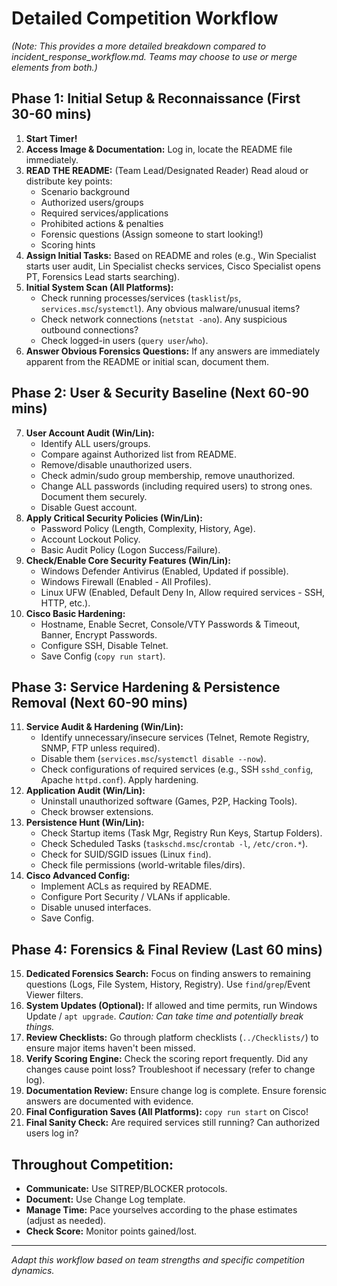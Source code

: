 # Detailed Competition Workflow

*(Note: This provides a more detailed breakdown compared to incident_response_workflow.md. Teams may choose to use or merge elements from both.)*

## Phase 1: Initial Setup & Reconnaissance (First 30-60 mins)

1.  **Start Timer!**
2.  **Access Image & Documentation:** Log in, locate the README file immediately.
3.  **READ THE README:** (Team Lead/Designated Reader) Read aloud or distribute key points:
    *   Scenario background
    *   Authorized users/groups
    *   Required services/applications
    *   Prohibited actions & penalties
    *   Forensic questions (Assign someone to start looking!)
    *   Scoring hints
4.  **Assign Initial Tasks:** Based on README and roles (e.g., Win Specialist starts user audit, Lin Specialist checks services, Cisco Specialist opens PT, Forensics Lead starts searching).
5.  **Initial System Scan (All Platforms):**
    *   Check running processes/services (`tasklist`/`ps`, `services.msc`/`systemctl`). Any obvious malware/unusual items?
    *   Check network connections (`netstat -ano`). Any suspicious outbound connections?
    *   Check logged-in users (`query user`/`who`).
6.  **Answer Obvious Forensics Questions:** If any answers are immediately apparent from the README or initial scan, document them.

## Phase 2: User & Security Baseline (Next 60-90 mins)

7.  **User Account Audit (Win/Lin):**
    *   Identify ALL users/groups.
    *   Compare against Authorized list from README.
    *   Remove/disable unauthorized users.
    *   Check admin/sudo group membership, remove unauthorized.
    *   Change ALL passwords (including required users) to strong ones. Document them securely.
    *   Disable Guest account.
8.  **Apply Critical Security Policies (Win/Lin):**
    *   Password Policy (Length, Complexity, History, Age).
    *   Account Lockout Policy.
    *   Basic Audit Policy (Logon Success/Failure).
9.  **Check/Enable Core Security Features (Win/Lin):**
    *   Windows Defender Antivirus (Enabled, Updated if possible).
    *   Windows Firewall (Enabled - All Profiles).
    *   Linux UFW (Enabled, Default Deny In, Allow required services - SSH, HTTP, etc.).
10. **Cisco Basic Hardening:**
    *   Hostname, Enable Secret, Console/VTY Passwords & Timeout, Banner, Encrypt Passwords.
    *   Configure SSH, Disable Telnet.
    *   Save Config (`copy run start`).

## Phase 3: Service Hardening & Persistence Removal (Next 60-90 mins)

11. **Service Audit & Hardening (Win/Lin):**
    *   Identify unnecessary/insecure services (Telnet, Remote Registry, SNMP, FTP unless required).
    *   Disable them (`services.msc`/`systemctl disable --now`).
    *   Check configurations of required services (e.g., SSH `sshd_config`, Apache `httpd.conf`). Apply hardening.
12. **Application Audit (Win/Lin):**
    *   Uninstall unauthorized software (Games, P2P, Hacking Tools).
    *   Check browser extensions.
13. **Persistence Hunt (Win/Lin):**
    *   Check Startup items (Task Mgr, Registry Run Keys, Startup Folders).
    *   Check Scheduled Tasks (`taskschd.msc`/`crontab -l`, `/etc/cron.*`).
    *   Check for SUID/SGID issues (Linux `find`).
    *   Check file permissions (world-writable files/dirs).
14. **Cisco Advanced Config:**
    *   Implement ACLs as required by README.
    *   Configure Port Security / VLANs if applicable.
    *   Disable unused interfaces.
    *   Save Config.

## Phase 4: Forensics & Final Review (Last 60 mins)

15. **Dedicated Forensics Search:** Focus on finding answers to remaining questions (Logs, File System, History, Registry). Use `find`/`grep`/Event Viewer filters.
16. **System Updates (Optional):** If allowed and time permits, run Windows Update / `apt upgrade`. *Caution: Can take time and potentially break things.*
17. **Review Checklists:** Go through platform checklists (`../Checklists/`) to ensure major items haven't been missed.
18. **Verify Scoring Engine:** Check the scoring report frequently. Did any changes cause point loss? Troubleshoot if necessary (refer to change log).
19. **Documentation Review:** Ensure change log is complete. Ensure forensic answers are documented with evidence.
20. **Final Configuration Saves (All Platforms):** `copy run start` on Cisco!
21. **Final Sanity Check:** Are required services still running? Can authorized users log in?

## Throughout Competition:

-   **Communicate:** Use SITREP/BLOCKER protocols.
-   **Document:** Use Change Log template.
-   **Manage Time:** Pace yourselves according to the phase estimates (adjust as needed).
-   **Check Score:** Monitor points gained/lost.

---
*Adapt this workflow based on team strengths and specific competition dynamics.*
